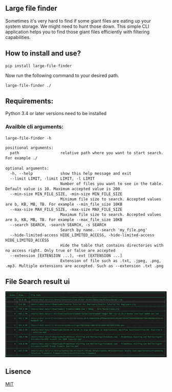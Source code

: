 ## Large file finder

Sometimes it's very hard to find if some giant files are eating up your system storage. We might need to hunt those down. This simple CLI application helps you to find those giant files efficiently with filtering capabilities.

## How to install and use?

```shell
pip install large-file-finder
```

Now run the following command to your desired path.

```shell
large-file-finder ./
```

## Requirements:

Python 3.4 or later versions need to be installed


### Availble cli arguments:

```shell
large-file-finder -h
```

```
positional arguments:
  path                  relative path where you want to start search. For example ./

optional arguments:
  -h, --help            show this help message and exit
  --limit LIMIT, -limit LIMIT, -l LIMIT
                        Number of files you want to see in the table. Default value is 10. Maximum accepted value is 200
  --min-size MIN_FILE_SIZE, -min-size MIN_FILE_SIZE
                        Minimum file size to search. Accepted values are b, KB, MB, TB. For example --min_file_size 10KB
  --max-size MAX_FILE_SIZE, -max-size MAX_FILE_SIZE
                        Maximum file size to search. Accepted values are b, KB, MB, TB. For example --max_file_size 10KB
  --search SEARCH, -search SEARCH, -s SEARCH
                        Search by name. --search 'my_file.png'
  --hide-limited-access HIDE_LIMITED_ACCESS, -hide-limited-access HIDE_LIMITED_ACCESS
                        Hide the table that contains directories with no access right. Only true or false are accepted
  --extension [EXTENSION ...], -ext [EXTENSION ...]
                        Extension of file such as .txt, .jpeg, .png, .mp3. Multiple extensions are accepted. Such as --extension .txt .png

```

##  File Search result ui

![Large file finder](https://raw.githubusercontent.com/rbrahul/large-file-finder/master/screenshot.png "Large file finder cli application")



## Lisence 

[MIT](https://github.com/rbrahul/gofp/blob/master/LICENSE.md)
